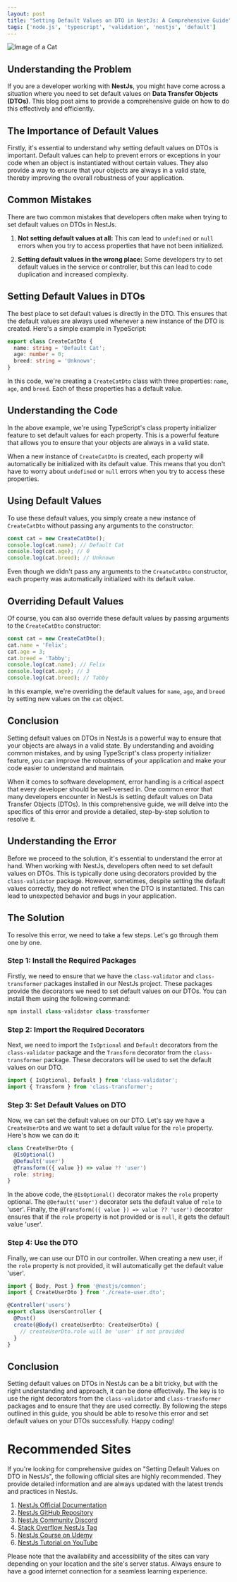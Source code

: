 ```yaml
---
layout: post
title: "Setting Default Values on DTO in NestJs: A Comprehensive Guide"
tags: ['node.js', 'typescript', 'validation', 'nestjs', 'default']
---
```


![Image of a Cat](http://source.unsplash.com/1600x900/?cat)

## Understanding the Problem

If you are a developer working with **NestJs**, you might have come across a situation where you need to set default values on **Data Transfer Objects (DTOs)**. This blog post aims to provide a comprehensive guide on how to do this effectively and efficiently.

## The Importance of Default Values

Firstly, it's essential to understand why setting default values on DTOs is important. Default values can help to prevent errors or exceptions in your code when an object is instantiated without certain values. They also provide a way to ensure that your objects are always in a valid state, thereby improving the overall robustness of your application.

## Common Mistakes

There are two common mistakes that developers often make when trying to set default values on DTOs in NestJs. 

1. **Not setting default values at all:** This can lead to `undefined` or `null` errors when you try to access properties that have not been initialized.

2. **Setting default values in the wrong place:** Some developers try to set default values in the service or controller, but this can lead to code duplication and increased complexity.

## Setting Default Values in DTOs

The best place to set default values is directly in the DTO. This ensures that the default values are always used whenever a new instance of the DTO is created. Here's a simple example in TypeScript:

```typescript
export class CreateCatDto {
  name: string = 'Default Cat';
  age: number = 0;
  breed: string = 'Unknown';
}
```

In this code, we're creating a `CreateCatDto` class with three properties: `name`, `age`, and `breed`. Each of these properties has a default value.

## Understanding the Code

In the above example, we're using TypeScript's class property initializer feature to set default values for each property. This is a powerful feature that allows you to ensure that your objects are always in a valid state.

When a new instance of `CreateCatDto` is created, each property will automatically be initialized with its default value. This means that you don't have to worry about `undefined` or `null` errors when you try to access these properties.

## Using Default Values

To use these default values, you simply create a new instance of `CreateCatDto` without passing any arguments to the constructor:

```typescript
const cat = new CreateCatDto();
console.log(cat.name); // Default Cat
console.log(cat.age); // 0
console.log(cat.breed); // Unknown
```

Even though we didn't pass any arguments to the `CreateCatDto` constructor, each property was automatically initialized with its default value.

## Overriding Default Values

Of course, you can also override these default values by passing arguments to the `CreateCatDto` constructor:

```typescript
const cat = new CreateCatDto();
cat.name = 'Felix';
cat.age = 3;
cat.breed = 'Tabby';
console.log(cat.name); // Felix
console.log(cat.age); // 3
console.log(cat.breed); // Tabby
```

In this example, we're overriding the default values for `name`, `age`, and `breed` by setting new values on the `cat` object.

## Conclusion

Setting default values on DTOs in NestJs is a powerful way to ensure that your objects are always in a valid state. By understanding and avoiding common mistakes, and by using TypeScript's class property initializer feature, you can improve the robustness of your application and make your code easier to understand and maintain.

When it comes to software development, error handling is a critical aspect that every developer should be well-versed in. One common error that many developers encounter in NestJs is setting default values on Data Transfer Objects (DTOs). In this comprehensive guide, we will delve into the specifics of this error and provide a detailed, step-by-step solution to resolve it. 

## Understanding the Error

Before we proceed to the solution, it's essential to understand the error at hand. When working with NestJs, developers often need to set default values on DTOs. This is typically done using decorators provided by the `class-validator` package. However, sometimes, despite setting the default values correctly, they do not reflect when the DTO is instantiated. This can lead to unexpected behavior and bugs in your application.

## The Solution

To resolve this error, we need to take a few steps. Let's go through them one by one.

### Step 1: Install the Required Packages

Firstly, we need to ensure that we have the `class-validator` and `class-transformer` packages installed in our NestJs project. These packages provide the decorators we need to set default values on our DTOs. You can install them using the following command:

```javascript
npm install class-validator class-transformer
```

### Step 2: Import the Required Decorators

Next, we need to import the `IsOptional` and `Default` decorators from the `class-validator` package and the `Transform` decorator from the `class-transformer` package. These decorators will be used to set the default values on our DTO.

```typescript
import { IsOptional, Default } from 'class-validator';
import { Transform } from 'class-transformer';
```

### Step 3: Set Default Values on DTO

Now, we can set the default values on our DTO. Let's say we have a `CreateUserDto` and we want to set a default value for the `role` property. Here's how we can do it:

```typescript
class CreateUserDto {
  @IsOptional()
  @Default('user')
  @Transform(({ value }) => value ?? 'user')
  role: string;
}
```

In the above code, the `@IsOptional()` decorator makes the `role` property optional. The `@Default('user')` decorator sets the default value of `role` to 'user'. Finally, the `@Transform(({ value }) => value ?? 'user')` decorator ensures that if the `role` property is not provided or is `null`, it gets the default value 'user'.

### Step 4: Use the DTO

Finally, we can use our DTO in our controller. When creating a new user, if the `role` property is not provided, it will automatically get the default value 'user'.

```typescript
import { Body, Post } from '@nestjs/common';
import { CreateUserDto } from './create-user.dto';

@Controller('users')
export class UsersController {
  @Post()
  create(@Body() createUserDto: CreateUserDto) {
    // createUserDto.role will be 'user' if not provided
  }
}
```

## Conclusion

Setting default values on DTOs in NestJs can be a bit tricky, but with the right understanding and approach, it can be done effectively. The key is to use the right decorators from the `class-validator` and `class-transformer` packages and to ensure that they are used correctly. By following the steps outlined in this guide, you should be able to resolve this error and set default values on your DTOs successfully. Happy coding!
# Recommended Sites

If you're looking for comprehensive guides on "Setting Default Values on DTO in NestJs", the following official sites are highly recommended. They provide detailed information and are always updated with the latest trends and practices in NestJs.

1. [NestJs Official Documentation](https://docs.nestjs.com/)
2. [NestJs GitHub Repository](https://github.com/nestjs/nest)
3. [NestJs Community Discord](https://discord.com/invite/G7Qnnhy)
4. [Stack Overflow NestJs Tag](https://stackoverflow.com/questions/tagged/nestjs)
5. [NestJs Course on Udemy](https://www.udemy.com/topic/nestjs/)
6. [NestJs Tutorial on YouTube](https://www.youtube.com/playlist?list=PLBeQxJQNprbgrNfcU0t5fQZnZa8Ks2O-E)

Please note that the availability and accessibility of the sites can vary depending on your location and the site's server status. Always ensure to have a good internet connection for a seamless learning experience.